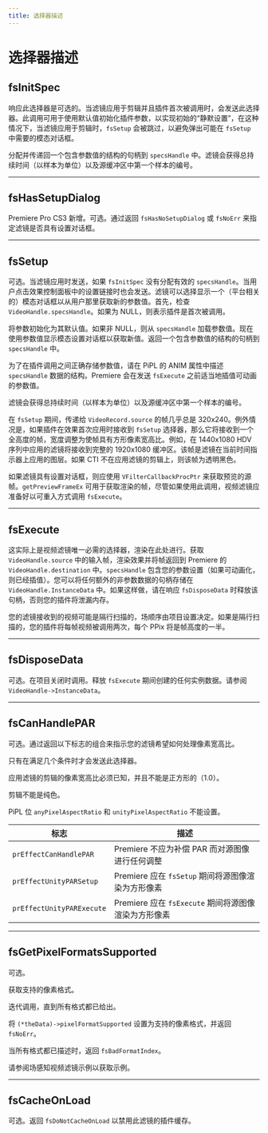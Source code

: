 ```yaml
---
title: 选择器描述
---
```

# 选择器描述

## fsInitSpec

响应此选择器是可选的。当滤镜应用于剪辑并且插件首次被调用时，会发送此选择器。此调用可用于使用默认值初始化插件参数，以实现初始的“静默设置”，在这种情况下，当滤镜应用于剪辑时，`fsSetup` 会被跳过，以避免弹出可能在 `fsSetup` 中需要的模态对话框。

分配并传递回一个包含参数值的结构的句柄到 `specsHandle` 中。滤镜会获得总持续时间（以样本为单位）以及源缓冲区中第一个样本的编号。

---

## fsHasSetupDialog

Premiere Pro CS3 新增。可选。通过返回 `fsHasNoSetupDialog` 或 `fsNoErr` 来指定滤镜是否具有设置对话框。

---

## fsSetup

可选。当滤镜应用时发送，如果 `fsInitSpec` 没有分配有效的 `specsHandle`。当用户点击效果控制面板中的设置链接时也会发送。滤镜可以选择显示一个（平台相关的）模态对话框以从用户那里获取新的参数值。首先，检查 `VideoHandle.specsHandle`。如果为 NULL，则表示插件是首次被调用。

将参数初始化为其默认值。如果非 NULL，则从 `specsHandle` 加载参数值。现在使用参数值显示模态设置对话框以获取新值。返回一个包含参数值的结构的句柄到 `specsHandle` 中。

为了在插件调用之间正确存储参数值，请在 PiPL 的 ANIM 属性中描述 `specsHandle` 数据的结构。Premiere 会在发送 `fsExecute` 之前适当地插值可动画的参数值。

滤镜会获得总持续时间（以样本为单位）以及源缓冲区中第一个样本的编号。

在 `fsSetup` 期间，传递给 `VideoRecord.source` 的帧几乎总是 320x240。例外情况是，如果插件在效果首次应用时接收到 `fsSetup` 选择器，那么它将接收到一个全高度的帧，宽度调整为使帧具有方形像素宽高比。例如，在 1440x1080 HDV 序列中应用的滤镜将接收到完整的 1920x1080 缓冲区。该帧是滤镜在当前时间指示器上应用的图层。如果 CTI 不在应用滤镜的剪辑上，则该帧为透明黑色。

如果滤镜具有设置对话框，则应使用 `VFilterCallbackProcPtr` 来获取预览的源帧。`getPreviewFrameEx` 可用于获取渲染的帧，尽管如果使用此调用，视频滤镜应准备好以可重入方式调用 `fsExecute`。

---

## fsExecute

这实际上是视频滤镜唯一必需的选择器，渲染在此处进行。获取 `VideoHandle.source` 中的输入帧，渲染效果并将帧返回到 Premiere 的 `VideoHandle.destination` 中。`specsHandle` 包含您的参数设置（如果可动画化，则已经插值）。您可以将任何额外的非参数数据的句柄存储在 `VideoHandle.InstanceData` 中。如果这样做，请在响应 `fsDisposeData` 时释放该句柄，否则您的插件将泄漏内存。

您的滤镜接收到的视频可能是隔行扫描的，场顺序由项目设置决定。如果是隔行扫描的，您的插件将每帧视频被调用两次，每个 PPix 将是帧高度的一半。

---

## fsDisposeData

可选。在项目关闭时调用。释放 `fsExecute` 期间创建的任何实例数据。请参阅 `VideoHandle->InstanceData`。

---

## fsCanHandlePAR

可选。通过返回以下标志的组合来指示您的滤镜希望如何处理像素宽高比。

只有在满足几个条件时才会发送此选择器。

应用滤镜的剪辑的像素宽高比必须已知，并且不能是正方形的（1.0）。

剪辑不能是纯色。

PiPL 位 `anyPixelAspectRatio` 和 `unityPixelAspectRatio` 不能设置。

| 标志 | 描述 |
| --- | --- |
| `prEffectCanHandlePAR` | Premiere 不应为补偿 PAR 而对源图像进行任何调整 |
| `prEffectUnityPARSetup` | Premiere 应在 `fsSetup` 期间将源图像渲染为方形像素 |
| `prEffectUnityPARExecute` | Premiere 应在 `fsExecute` 期间将源图像渲染为方形像素 |

---

## fsGetPixelFormatsSupported

可选。

获取支持的像素格式。

迭代调用，直到所有格式都已给出。

将 `(*theData)->pixelFormatSupported` 设置为支持的像素格式，并返回 `fsNoErr`。

当所有格式都已描述时，返回 `fsBadFormatIndex`。

请参阅场感知视频滤镜示例以获取示例。

---

## fsCacheOnLoad

可选。返回 `fsDoNotCacheOnLoad` 以禁用此滤镜的插件缓存。
